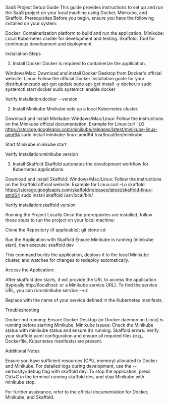 SaaS Project Setup Guide
This guide provides instructions to set up and run the SaaS project on your local machine using Docker, Minikube, and Skaffold.
Prerequisites
Before you begin, ensure you have the following installed on your system:

Docker: Containerization platform to build and run the application.
Minikube: Local Kubernetes cluster for development and testing.
Skaffold: Tool for continuous development and deployment.

Installation Steps
1. Install Docker
Docker is required to containerize the application.

Windows/Mac: Download and install Docker Desktop from Docker's official website.
Linux: Follow the official Docker installation guide for your distribution:sudo apt-get update
sudo apt-get install -y docker.io
sudo systemctl start docker
sudo systemctl enable docker


Verify installation:docker --version



2. Install Minikube
Minikube sets up a local Kubernetes cluster.

Download and install Minikube:
Windows/Mac/Linux: Follow the instructions on the Minikube official documentation.
Example for Linux:curl -LO https://storage.googleapis.com/minikube/releases/latest/minikube-linux-amd64
sudo install minikube-linux-amd64 /usr/local/bin/minikube




Start Minikube:minikube start


Verify installation:minikube version



3. Install Skaffold
Skaffold automates the development workflow for Kubernetes applications.

Download and install Skaffold:
Windows/Mac/Linux: Follow the instructions on the Skaffold official website.
Example for Linux:curl -Lo skaffold https://storage.googleapis.com/skaffold/releases/latest/skaffold-linux-amd64
sudo install skaffold /usr/local/bin/




Verify installation:skaffold version



Running the Project Locally
Once the prerequisites are installed, follow these steps to run the project on your local machine:

Clone the Repository (if applicable):
git clone <your-repository-url>
cd <your-repository-directory>


Run the Application with Skaffold:Ensure Minikube is running (minikube start), then execute:
skaffold dev

This command builds the application, deploys it to the local Minikube cluster, and watches for changes to redeploy automatically.

Access the Application:

After skaffold dev starts, it will provide the URL to access the application (typically http://localhost:<port> or a Minikube service URL).
To find the service URL, you can run:minikube service <service-name> --url

Replace <service-name> with the name of your service defined in the Kubernetes manifests.



Troubleshooting

Docker not running: Ensure Docker Desktop (or Docker daemon on Linux) is running before starting Minikube.
Minikube issues: Check the Minikube status with minikube status and ensure it’s running.
Skaffold errors: Verify your skaffold.yaml configuration and ensure all required files (e.g., Dockerfile, Kubernetes manifests) are present.

Additional Notes

Ensure you have sufficient resources (CPU, memory) allocated to Docker and Minikube.
For detailed logs during development, use the --verbosity=debug flag with skaffold dev.
To stop the application, press Ctrl+C in the terminal running skaffold dev, and stop Minikube with minikube stop.

For further assistance, refer to the official documentation for Docker, Minikube, and Skaffold.
